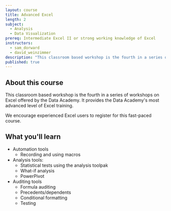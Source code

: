 ```yaml
---
layout: course
title: Advanced Excel
length: 2
subject: 
  - Analysis
  - Data Visualization
prereq: Intermediate Excel II or strong working knowledge of Excel
instructors: 
  - sam_dorward
  - david_weinzimmer
description: "This classroom based workshop is the fourth in a series of workshops on Excel offered by the Data Academy.  It provides the Data Academy's most advanced level of Excel training."
published: true
---
```



## About this course
This classroom based workshop is the fourth in a series of workshops on Excel offered by the Data Academy.  It provides the Data Academy's most advanced level of Excel training.  

We encourage experienced Excel users to register for this fast-paced course.

## What you'll learn

- Automation tools
	- Recording and using macros
- Analysis tools:
	- Statistical tests using the analysis toolpak
	- What-if analysis	
	- PowerPivot
- Auditing tools
	- Formula auditing
	- Precedents/dependents
	- Conditional formatting
    - Testing
